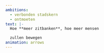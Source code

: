 ```yaml
---
ambitions:
  - verbonden stadskern
  - ontmoeten
text: |-
  Hoe **meer zitbanken**, hoe meer mensen

  zullen bewegen
animation: arrows
---
```

